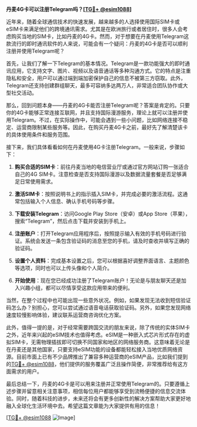 **丹麦4G卡可以注册Telegram吗？[[TG💪+ @esim1088](https://t.me/s/esim1088)]**

近年来，随着全球通信技术的快速发展，越来越多的人选择使用国际SIM卡或eSIM卡来满足他们的跨境通讯需求。尤其是在欧洲旅行或者居住时，很多人会考虑购买当地的SIM卡，比如丹麦的4G卡。然而，对于想要在丹麦使用Telegram这款流行的即时通讯软件的人来说，可能会有一个疑问：丹麦的4G卡是否可以顺利注册并使用Telegram呢？

首先，让我们了解一下Telegram的基本情况。Telegram是一款功能强大的即时通讯应用，它支持文字、图片、视频以及语音通话等多种沟通方式。它的特点是注重隐私和安全，用户可以通过端到端加密保护自己的信息不被第三方窃取。此外，Telegram还支持创建群组聊天，最多可容纳多达两万人，非常适合团队协作或大型社交活动。

那么，回到问题本身——丹麦的4G卡能否注册Telegram呢？答案是肯定的。只要你的4G卡能够正常连接互联网，并且支持国际漫游服务，理论上就可以注册并使用Telegram。不过，在实际操作中，可能会遇到一些小问题，比如网络连接不稳定、运营商限制某些服务等。因此，在购买丹麦4G卡之前，最好先了解清楚该卡的具体使用条件和服务范围。

接下来，我们具体看看如何在丹麦使用4G卡注册Telegram。一般来说，步骤如下：

1. **购买合适的SIM卡**：前往丹麦当地的电信营业厅或通过官方网站订购一张适合自己的4G SIM卡。注意检查是否支持国际漫游以及数据流量套餐是否足够满足日常使用需求。
   
2. **激活SIM卡**：按照说明书上的指示插入SIM卡，并完成必要的激活流程。这通常包括输入个人信息、确认手机号码等步骤。

3. **下载安装Telegram**：访问Google Play Store（安卓）或App Store（苹果），搜索“Telegram”，然后点击下载并安装到手机上。

4. **注册账户**：打开Telegram应用程序后，按照提示输入有效的手机号码进行验证。系统会发送一条包含验证码的消息至您的手机，请及时查收并填写正确的验证码。

5. **设置个人资料**：完成基本设置之后，您可以根据喜好调整界面语言、主题颜色等选项，同时也可以上传头像和个人简介。

6. **开始使用**：现在您已经成功注册了Telegram账户！无论是与朋友聊天还是加入兴趣小组，都可以尽情享受这款应用带来的便利。

当然，在整个过程中也可能出现一些意外状况。例如，如果发现无法收到短信验证码怎么办？别担心，您可以尝试通过语音电话获取验证码。另外，如果您发现网络速度较慢影响体验，建议联系运营商咨询优化方案。

此外，值得一提的是，对于经常需要跨国交流的朋友来说，除了传统的实体SIM卡之外，近年来兴起的eSIM技术也值得考虑。eSIM是一种嵌入式芯片形式存在的虚拟SIM卡，无需物理插拔即可切换不同国家和地区的网络服务商。这意味着无论是在丹麦还是其他国家，只要支持eSIM功能的设备都能轻松接入当地优质网络资源。目前市面上已有不少品牌推出了兼容多种运营商的eSIM产品，比如我们提到的[TG💪+ @esim1088](https://t.me/s/esim1088)，他们提供的服务覆盖广泛且操作简便，非常推荐给有这方面需求的用户。

最后总结一下，丹麦的4G卡是可以用来注册并正常使用Telegram的。只要遵循上述步骤并留意相关注意事项，相信每位用户都能够享受到流畅便捷的信息交流体验。同时，随着科技的进步，未来还将会有更多创新性的解决方案帮助大家更好地融入全球化生活环境中去。希望这篇文章能为大家提供有用的信息！

[[TG💪+ @esim1088](https://t.me/s/esim1088) ![Image](https://i.postimg.cc/4NQfJmqS/Snipaste-2025-05-13-00-14-12.png)]